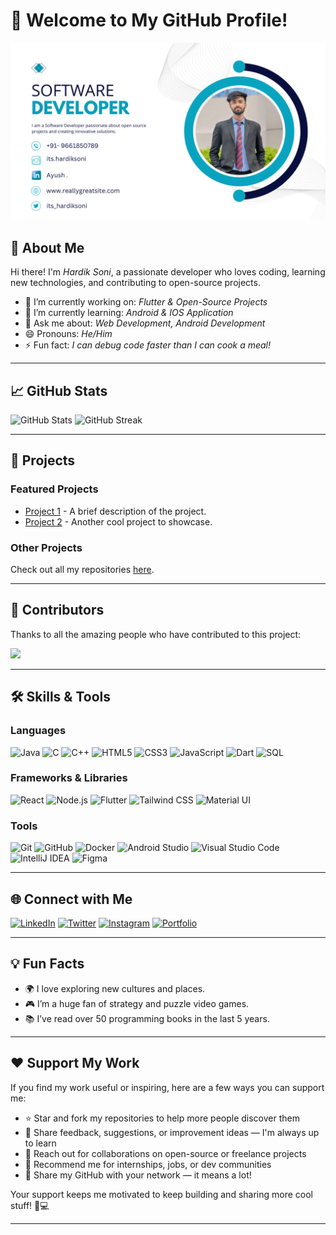 # 👋 Welcome to My GitHub Profile!

![Banner](Banner.png)

## 🚀 About Me
Hi there! I'm *Hardik Soni*, a passionate developer who loves coding, learning new technologies, and contributing to open-source projects. 

- 🔭 I’m currently working on: *Flutter & Open-Source Projects*
- 🌱 I’m currently learning: *Android & IOS Application*
- 💬 Ask me about: *Web Development, Android Development*
- 😄 Pronouns: *He/Him*
- ⚡ Fun fact: *I can debug code faster than I can cook a meal!*

---

## 📈 GitHub Stats

![GitHub Stats](https://github-readme-stats.vercel.app/api?username=ItsHardikSoni&show_icons=true&theme=radical)
![GitHub Streak](https://github-readme-streak-stats.herokuapp.com/?user=ItsHardikSoni&theme=radical)

---

## 💼 Projects

### Featured Projects
- [Project 1](https://github.com/ItsHardikSoni/project1) - A brief description of the project.
- [Project 2](https://github.com/ItsHardikSoni/project2) - Another cool project to showcase.

### Other Projects
Check out all my repositories [here](https://github.com/ItsHardikSoni?tab=repositories).

---

## 👥 Contributors

Thanks to all the amazing people who have contributed to this project:

<a href="https://github.com/ItsHardikSoni/project2/graphs/contributors">
  <img src="https://contrib.rocks/image?repo=ItsHardikSoni/project2" />
</a>

---


## 🛠 Skills & Tools
### Languages
![Java](https://img.shields.io/badge/-Java-007396?style=flat-square&logo=java&logoColor=white)
![C](https://img.shields.io/badge/-C-00599C?style=flat-square&logo=c&logoColor=white)
![C++](https://img.shields.io/badge/-C++-00599C?style=flat-square&logo=c%2B%2B&logoColor=white)
![HTML5](https://img.shields.io/badge/-HTML5-E34F26?style=flat-square&logo=html5&logoColor=white)
![CSS3](https://img.shields.io/badge/-CSS3-1572B6?style=flat-square&logo=css3&logoColor=white)
![JavaScript](https://img.shields.io/badge/-JavaScript-F7DF1E?style=flat-square&logo=javascript&logoColor=black)
![Dart](https://img.shields.io/badge/-Dart-0175C2?style=flat-square&logo=dart&logoColor=white)
![SQL](https://img.shields.io/badge/-SQL-4479A1?style=flat-square&logo=mysql&logoColor=white)


### Frameworks & Libraries
![React](https://img.shields.io/badge/-React-61DAFB?style=flat-square&logo=react&logoColor=black)
![Node.js](https://img.shields.io/badge/-Node.js-339933?style=flat-square&logo=node.js&logoColor=white)
![Flutter](https://img.shields.io/badge/-Flutter-02569B?style=flat-square&logo=flutter&logoColor=white)
![Tailwind CSS](https://img.shields.io/badge/-Tailwind%20CSS-06B6D4?style=flat-square&logo=tailwind-css&logoColor=white)
![Material UI](https://img.shields.io/badge/-MUI-007FFF?style=flat-square&logo=mui&logoColor=white)


### Tools
![Git](https://img.shields.io/badge/-Git-F05032?style=flat-square&logo=git&logoColor=white)
![GitHub](https://img.shields.io/badge/-GitHub-181717?style=flat-square&logo=github&logoColor=white)
![Docker](https://img.shields.io/badge/-Docker-2496ED?style=flat-square&logo=docker&logoColor=white)
![Android Studio](https://img.shields.io/badge/-Android%20Studio-3DDC84?style=flat-square&logo=android-studio&logoColor=white)
![Visual Studio Code](https://img.shields.io/badge/-VS%20Code-007ACC?style=flat-square&logo=visual-studio-code&logoColor=white)
![IntelliJ IDEA](https://img.shields.io/badge/-IntelliJ%20IDEA-000000?style=flat-square&logo=intellij-idea&logoColor=white)
![Figma](https://img.shields.io/badge/-Figma-F24E1E?style=flat-square&logo=figma&logoColor=white)


---

## 🌐 Connect with Me
[![LinkedIn](https://img.shields.io/badge/-LinkedIn-0077B5?style=flat-square&logo=linkedin&logoColor=white)](https://www.linkedin.com/in/its-hardik-soni/)
[![Twitter](https://img.shields.io/badge/-Twitter-1DA1F2?style=flat-square&logo=twitter&logoColor=white)](https://x.com/its_hardiksoni?t=ALnLpPME9qKfMyyrQf6U_Q&s=08)
[![Instagram](https://img.shields.io/badge/-Instagram-E4405F?style=flat-square&logo=instagram&logoColor=white)](https://www.instagram.com/its.hardiksoni/)
[![Portfolio](https://img.shields.io/badge/-Portfolio-000000?style=flat-square&logo=wordpress&logoColor=white)](https://itshardiksoni.github.io/My-Portfolio/)


---

## 💡 Fun Facts
- 🌍 I love exploring new cultures and places.
- 🎮 I’m a huge fan of strategy and puzzle video games.
- 📚 I’ve read over 50 programming books in the last 5 years.

---

## ❤️ Support My Work

If you find my work useful or inspiring, here are a few ways you can support me:

- ⭐ Star and fork my repositories to help more people discover them  
- 🧠 Share feedback, suggestions, or improvement ideas — I'm always up to learn  
- 🤝 Reach out for collaborations on open-source or freelance projects  
- 🚀 Recommend me for internships, jobs, or dev communities  
- 📢 Share my GitHub with your network — it means a lot!

Your support keeps me motivated to keep building and sharing more cool stuff! 🚀💻

---

